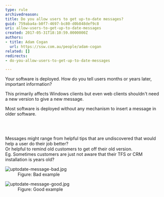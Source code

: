 ```yaml
---
type: rule
archivedreason: 
title: Do you allow users to get up-to-date messages?
guid: 759aba4a-b0f7-4697-bc80-d0b848def9c8
uri: allow-users-to-get-up-to-date-messages
created: 2017-05-31T18:10:59.0000000Z
authors:
- title: Adam Cogan
  url: https://ssw.com.au/people/adam-cogan
related: []
redirects:
- do-you-allow-users-to-get-up-to-date-messages

---
```



<p>Your software is deployed. How do you tell users months or years later, important information? <br></p><p>This primarily affects Windows clients but even web clients shouldn't need a new version to give a new message. <br></p><p>Most software is deployed without any mechanism to insert a message in older software.<br></p>
<br><excerpt class='endintro'></excerpt><br>
<p>​​Messages might range from helpful tips that are undiscovered that would help a user do their job better?<br>Or helpful to remind old customers to get off their old version.&#160;<br>Eg. Sometimes customers are just not aware that their TFS or CRM installation is years old?&#160;​<br></p><dl class="badImage"><dt>
      <img src="/PublishingImages/uptodate-message-bad.jpg" alt="uptodate-message-bad.jpg" />​<br></dt><dd>Figure&#58; Bad example</dd></dl><dl class="goodImage"><dt><img src="/PublishingImages/uptodate-message-good.jpg" alt="uptodate-message-good.jpg" /></dt><dd>Figure&#58; Good​ example</dd></dl>


